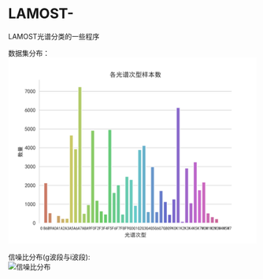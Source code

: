 # LAMOST-
LAMOST光谱分类的一些程序

数据集分布：
![样本分布](/pic/光谱次型样本数.png)

信噪比分布(g波段与i波段):  
![信噪比分布](/pic/信噪比分布.svg)
